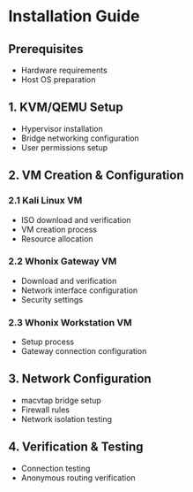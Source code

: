 # Installation Guide

## Prerequisites
- Hardware requirements
- Host OS preparation

## 1. KVM/QEMU Setup
- Hypervisor installation
- Bridge networking configuration
- User permissions setup

## 2. VM Creation & Configuration
### 2.1 Kali Linux VM
- ISO download and verification
- VM creation process
- Resource allocation

### 2.2 Whonix Gateway VM
- Download and verification
- Network interface configuration
- Security settings

### 2.3 Whonix Workstation VM
- Setup process
- Gateway connection configuration

## 3. Network Configuration
- macvtap bridge setup
- Firewall rules
- Network isolation testing

## 4. Verification & Testing
- Connection testing
- Anonymous routing verification